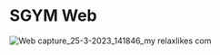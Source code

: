 ﻿# SGYM Web

![Web capture_25-3-2023_141846_my relaxlikes com](https://user-images.githubusercontent.com/61725664/227703128-84081460-ed96-4a5e-9c01-e30d38ca943c.jpeg)
